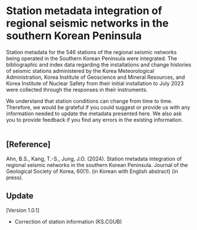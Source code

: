 # Station metadata integration of regional seismic networks in the southern Korean Peninsula

Station metadata for the 546 stations of the regional seismic networks being operated in the Southern Korean Peninsula were integrated. The bibliographic and index data regarding the installations and change histories of seismic stations administered by the Korea Meteorological Administration, Korea Institute of Geoscience and Mineral Resources, and Korea Institute of Nuclear Safety from their initial installation to July 2023 were collected through the responses in their instruments.</br>

We understand that station conditions can change from time to time. Therefore, we would be grateful if you could suggest or provide us with any information needed to update the metadata presented here. We also ask you to provide feedback if you find any errors in the existing information.</br></br>

## [Reference]
Ahn, B.S., Kang, T.-S., Jung, J.O. (2024). Station metadata integration of regional seismic networks in the southern Korean Peninsula. Journal of the Geological Society of Korea, 60(1). (in Korean with English abstract) (in press).

## Update ##
[Version 1.0.1]
- Correction of station information (KS.CGUB)
